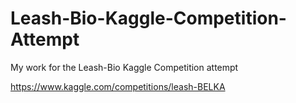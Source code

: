 # Leash-Bio-Kaggle-Competition-Attempt
My work for the Leash-Bio Kaggle Competition attempt

https://www.kaggle.com/competitions/leash-BELKA
